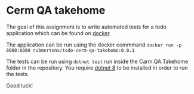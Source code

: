 # Cerm QA takehome

The goal of this assignment is to write automated tests for a todo application which can be found on [docker](https://hub.docker.com/r/rubmertens/todo-cerm-qa-takehome).

The application can be run using the docker commmand `docker run -p 8080:8080 rubmertens/todo-cerm-qa-takehome:0.0.1`

The tests can be run using `dotnet test` run inside the Carm.QA.Takehome folder in the repository. You require [dotnet 8](https://dotnet.microsoft.com/en-us/download/dotnet/thank-you/sdk-8.0.101-windows-x64-installer) to be installed in order to run the tests.


Good luck!

